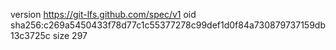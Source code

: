 version https://git-lfs.github.com/spec/v1
oid sha256:c269a5450433f78d77c1c55377278c99def1d0f84a730879737159db13c3725c
size 297
